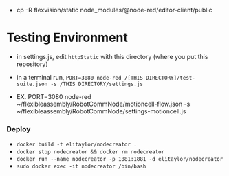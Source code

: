 - cp -R flexvision/static node_modules/@node-red/editor-client/public

# Testing Environment

- in settings.js, edit `httpStatic` with this directory (where you put this repository)
- in a terminal run, `PORT=3080 node-red /[THIS DIRECTORY]/test-suite.json -s /THIS DIRECTORY/settings.js`


- EX.
PORT=3080 node-red ~/flexibleassembly/RobotCommNode/motioncell-flow.json -s ~/flexibleassembly/RobotCommNode/settings-motioncell.js

### Deploy
- `docker build -t elitaylor/nodecreator .`
- `docker stop nodecreator && docker rm nodecreator`
- `docker run --name nodecreator -p 1881:1881 -d elitaylor/nodecreator`
- `sudo docker exec -it nodecreator /bin/bash`
